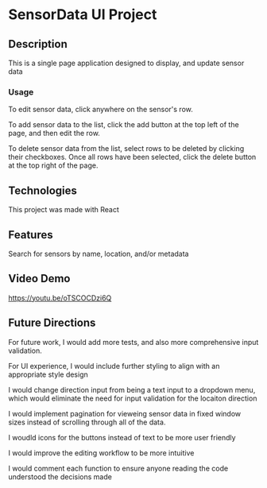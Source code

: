 # SensorData UI Project

## Description
This is a single page application designed to display, and update sensor data

### Usage
To edit sensor data, click anywhere on the sensor's row.

To add sensor data to the list, click the add button at the top left of the page, and then edit the row.

To delete sensor data from the list, select rows to be deleted by clicking their checkboxes. Once all rows have been selected, click the delete button at the top right of the page.

## Technologies 
This project was made with React

## Features
Search for sensors by name, location, and/or metadata

## Video Demo
https://youtu.be/oTSCOCDzi6Q

## Future Directions

For future work, I would add more tests, and also more comprehensive input validation. 

For UI experience, I would include further styling to align with an appropriate style design

I would change direction input from being a text input to a dropdown menu, which would eliminate the need for input validation for the locaiton direction

I would implement pagination for vieweing sensor data in fixed window sizes instead of scrolling through all of the data.

I woudld icons for the buttons instead of text to be more user friendly

I would improve the editing workflow to be more intuitive

I would comment each function to ensure anyone reading the code understood the decisions made
